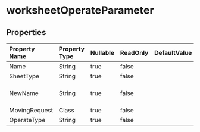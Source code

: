 # **worksheetOperateParameter**

 

## **Properties**

| Property Name | Property Type | Nullable |  ReadOnly | DefaultValue | Description | 
| :- | :- | :- |:- |  :- | :- |
|Name|String|true|false |  ||
|SheetType|String|true|false |  ||
|NewName|String|true|false |  |rename worksheet name|
|MovingRequest|Class|true|false |  ||
|OperateType|String|true|false |  ||

